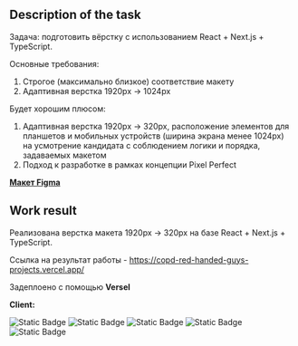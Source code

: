 ## Description of the task

Задача: подготовить вёрстку с использованием React + Next.js + TypeScript.

Основные требования:
1) Строгое (максимально близкое) соответствие макету
2) Адаптивная верстка 1920px -> 1024px

Будет хорошим плюсом:
1) Адаптивная верстка 1920px -> 320px, расположение элементов для планшетов и мобильных устройств (ширина экрана менее 1024px) на усмотрение кандидата с соблюдением логики и порядка, задаваемых макетом
2) Подход к разработке в рамках концепции Pixel Perfect


**[Макет Figma](https://www.figma.com/file/IGkKDQmQoxOG3YwG6scXdg/%D0%92%D0%B0%D1%80%D0%B8%D0%B0%D0%BD%D1%82-%D1%82%D0%B5%D1%81%D1%82%D0%BE%D0%B2%D0%BE%D0%B3%D0%BE-%D0%B7%D0%B0%D0%B4%D0%B0%D0%BD%D0%B8%D1%8F?type=design&mode=design&t=UnjyIuyiTdL6vHdo-1)**

## Work result
Реализована верстка макета 1920px -> 320px на базе React + Next.js + TypeScript.

Ссылка на результат работы - https://copd-red-handed-guys-projects.vercel.app/

Задеплоено с помощью **Versel**

**Client:** 

![Static Badge](https://img.shields.io/badge/Next.js-%23000000?style=for-the-badge&logo=Next.js&logoColor=%23FFF)
![Static Badge](https://img.shields.io/badge/React-black?style=for-the-badge&logo=React)
![Static Badge](https://img.shields.io/badge/TypeScript-%232F74C0?style=for-the-badge&logo=TypeScript&logoColor=%23fff)
![Static Badge](https://img.shields.io/badge/SCSS-%23C76395?style=for-the-badge&logo=SASS&logoColor=%23fff)
![Static Badge](https://img.shields.io/badge/HTML-gray?style=for-the-badge&logo=HTML5)
